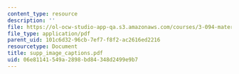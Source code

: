 ```yaml
---
content_type: resource
description: ''
file: https://ol-ocw-studio-app-qa.s3.amazonaws.com/courses/3-094-materials-in-human-experience-spring-2004/06e81141549a2898bd84348d2499e9b7_supp_image_captions.pdf
file_type: application/pdf
parent_uid: 101c6d32-96cb-7ef7-f8f2-ac2616ed2216
resourcetype: Document
title: supp_image_captions.pdf
uid: 06e81141-549a-2898-bd84-348d2499e9b7
---
```

